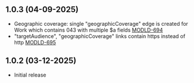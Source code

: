 ## 1.0.3 (04-09-2025)
- Geographic coverage: single "geographicCoverage" edge is created for Work which contains 043 with multiple $a fields [MODLD-694](https://folio-org.atlassian.net/browse/MODLD-694)
- "targetAudience", "geographicCoverage" links contain https instead of http [MODLD-695](https://folio-org.atlassian.net/browse/MODLD-695)

## 1.0.2 (03-12-2025)
- Initial release
